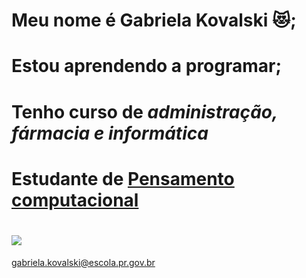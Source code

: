 # Meu nome é **Gabriela Kovalski** :heart_eyes_cat:;
# Estou aprendendo a programar;
# Tenho curso de *administração, fármacia e informática*
# Estudante de [Pensamento computacional](https://pt.wikipedia.org/wiki/Pensamento_computacional)
# ![](https://img.shields.io/badge/Instagram-E4405F?style=for-the-badge&logo=instagram&logoColor=white)
gabriela.kovalski@escola.pr.gov.br


